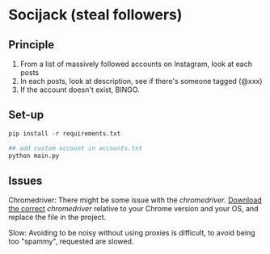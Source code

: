 # Socijack (steal followers)

## Principle
1. From a list of massively followed accounts on Instagram, look at each posts
2. In each posts, look at description, see if there's someone tagged (@xxx)
3. If the account doesn't exist, BINGO.


## Set-up
```python
pip install -r requirements.txt

## add custom account in accounts.txt
python main.py
```


## Issues

Chromedriver: There might be some issue with the *chromedriver*. [Download the correct](https://chromedriver.chromium.org/downloads) *chromedriver* relative to your Chrome version and your OS, and replace the file in the project.

Slow: Avoiding to be noisy without using proxies is difficult, to avoid being too "spammy", requested are slowed.